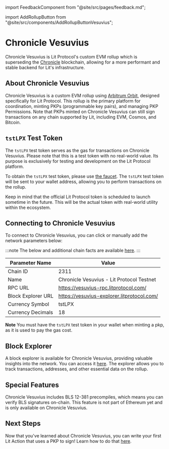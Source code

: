 import FeedbackComponent from "@site/src/pages/feedback.md";

import AddRollupButton from "@site/src/components/AddRollupButtonVesuvius";

# Chronicle Vesuvius

Chronicle Vesuvius is Lit Protocol's custom EVM rollup which is superseding the [Chronicle](./chronicle.md) blockchain, allowing for a more performant and stable backend for Lit's infrastructure.

<AddRollupButton />

## About Chronicle Vesuvius

Chronicle Vesuvius is a custom EVM rollup using [Arbitrum Orbit](https://arbitrum.io/orbit), designed specifically for Lit Protocol. This rollup is the primary platform for coordination, minting PKPs (programmable key pairs), and managing PKP Permissions. Note that PKPs minted on Chronicle Vesuvius can still sign transactions on any chain supported by Lit, including EVM, Cosmos, and Bitcoin.

## `tstLPX` Test Token

The `tstLPX` test token serves as the gas for transactions on Chronicle Vesuvius. Please note that this is a test token with no real-world value. Its purpose is exclusively for testing and development on the Lit Protocol platform.

To obtain the `tstLPX` test token, please use [the faucet](https://chronicle-vesuvius-faucet.getlit.dev/). The `tstLPX` test token will be sent to your wallet address, allowing you to perform transactions on the rollup.

Keep in mind that the official Lit Protocol token is scheduled to launch sometime in the future. This will be the actual token with real-world utility within the ecosystem.

## Connecting to Chronicle Vesuvius

To connect to Chronicle Vesuvius, you can click <AddRollupButton /> or manually add the network parameters below:

:::note
The below and additional chain facts are available [here](https://app.conduit.xyz/published/view/vesuvius-as793xpg5g).
:::

| Parameter Name     | Value                                              |
|--------------------|----------------------------------------------------|
| Chain ID           | 2311                                               |
| Name               | Chronicle Vesuvius - Lit Protocol Testnet          |
| RPC URL            | https://vesuvius-rpc.litprotocol.com/              |
| Block Explorer URL | https://vesuvius-explorer.litprotocol.com/         |
| Currency Symbol    | tstLPX                                             |
| Currency Decimals  | 18                                                 |

**Note** You must have the `tstLPX` test token in your wallet when minting a pkp, as it is used to pay the gas cost.

## Block Explorer

A block explorer is available for Chronicle Vesuvius, providing valuable insights into the network. You can access it [here](https://vesuvius-explorer.litprotocol.com/). The explorer allows you to track transactions, addresses, and other essential data on the rollup.

## Special Features

Chronicle Vesuvius includes BLS 12-381 precompiles, which means you can verify BLS signatures on-chain. This feature is not part of Ethereum yet and is only available on Chronicle Vesuvius.

## Next Steps

Now that you've learned about Chronicle Vesuvius, you can write your first Lit Action that uses a PKP to sign! Learn how to do that [here](../../sdk/serverless-signing/conditional-signing).

<FeedbackComponent/>
